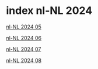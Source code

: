 # index nl-NL 2024

<a href="./05">nl-NL 2024 05</a>

<a href="./06">nl-NL 2024 06</a>

<a href="./07">nl-NL 2024 07</a>

<a href="./08">nl-NL 2024 08</a>
